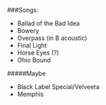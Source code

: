 
###Songs:

* Ballad of the Bad Idea
* Bowery
* Overpass (in B acoustic)
* Final Light
* Horse Eyes (?)
* Ohio Bound

#####Maybe

* Black Label Special/Velveeta
* Memphis
